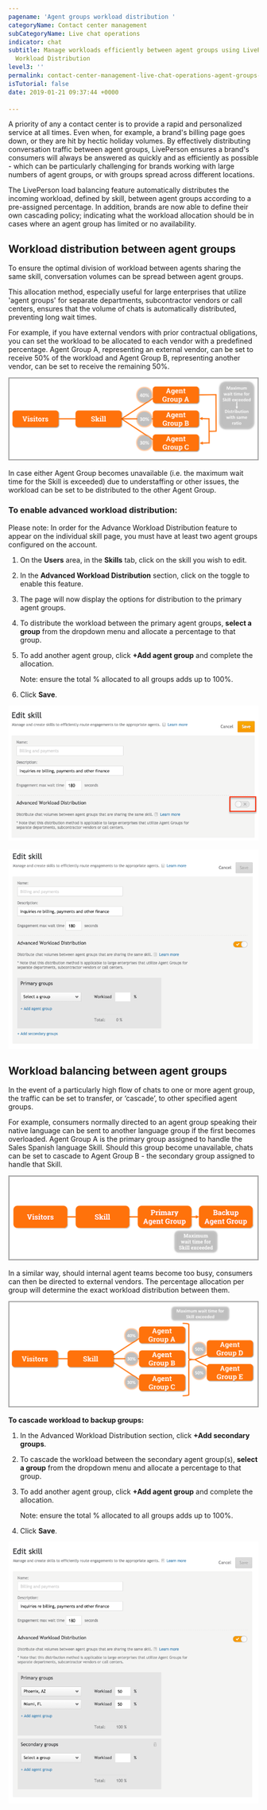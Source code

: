 ```yaml
---
pagename: 'Agent groups workload distribution '
categoryName: Contact center management
subCategoryName: Live chat operations
indicator: chat
subtitle: Manage workloads efficiently between agent groups using LivePerson's Advanced
  Workload Distribution
level3: ''
permalink: contact-center-management-live-chat-operations-agent-groups-workload-distribution.html
isTutorial: false
date: 2019-01-21 09:37:44 +0000

---
```

A priority of any a contact center is to provide a rapid and personalized service at all times. Even when, for example, a brand's billing page goes down, or they are hit by hectic holiday volumes. By effectively distributing conversation traffic between agent groups, LivePerson ensures a brand's consumers will always be answered as quickly and as efficiently as possible - which can be particularly challenging for brands working with large numbers of agent groups, or with groups spread across different locations.

The LivePerson load balancing feature automatically distributes the incoming workload, defined by skill, between agent groups according to a pre-assigned percentage. In addition, brands are now able to define their own cascading policy; indicating what the workload allocation should be in cases where an agent group has limited or no availability.

## **Workload distribution between agent groups**

To ensure the optimal division of workload between agents sharing the same skill, conversation volumes can be spread between agent groups. 

This allocation method, especially useful for large enterprises that utilize 'agent groups' for separate departments, subcontractor vendors or call centers, ensures that the volume of chats is automatically distributed, preventing long wait times. 

For example, if you have external vendors with prior contractual obligations, you can set the workload to be allocated to each vendor with a predefined percentage. Agent Group A, representing an external vendor, can be set to receive 50% of the workload and Agent Group B, representing another vendor, can be set to receive the remaining 50%. 

![](/img/workload-distribution-between-agent-groups-1.png)

In case either Agent Group becomes unavailable (i.e. the maximum wait time for the Skill is exceeded) due to understaffing or other issues, the workload can be set to be distributed to the other Agent Group.

### **To enable advanced workload distribution:**

Please note: In order for the Advance Workload Distribution feature to appear on the individual skill page, you must have at least two agent groups configured on the account. 

1. On the **Users** area, in the **Skills** tab, click on the skill you wish to edit.
2. In the **Advanced Workload Distribution** section, click on the toggle to enable this feature.
3. The page will now display the options for distribution to the primary agent groups.
4. To distribute the workload between the primary agent groups, **select a group** from the dropdown menu and allocate a percentage to that group.
5. To add another agent group, click **+Add agent group** and complete the allocation.

	Note: ensure the total % allocated to all groups adds up to 100%.

6. Click **Save**.

![](/img/workload-distribution-between-agent-groups-2.png)

![](/img/workload-distribution-between-agent-groups-3.png)

## **Workload balancing between agent groups**

In the event of a particularly high flow of chats to one or more agent group, the traffic can be set to transfer, or ‘cascade’, to other specified agent groups. 

For example, consumers normally directed to an agent group speaking their native language can be sent to another language group if the first becomes overloaded. Agent Group A is the primary group assigned to handle the Sales Spanish language Skill. Should this group become unavailable, chats can be set to cascade to Agent Group B - the secondary group assigned to handle that Skill.

![](/img/workload-distribution-between-agent-groups-4.png)

In a similar way, should internal agent teams become too busy, consumers can then be directed to external vendors. The percentage allocation per group will determine the exact workload distribution between them.

![](/img/workload-distribution-between-agent-groups-5.png)

**To cascade workload to backup groups:**

1. In the Advanced Workload Distribution section, click **+Add secondary groups**. 
2. To cascade the workload between the secondary agent group(s), **select a group** from the dropdown menu and allocate a percentage to that group.
3. To add another agent group, click **+Add agent group** and complete the allocation.

	Note: ensure the total % allocated to all groups adds up to 100%.

4. Click **Save**.

![](/img/workload-distribution-between-agent-groups-6.png)